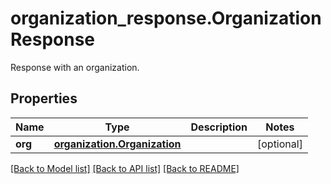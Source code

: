 # organization_response.OrganizationResponse

Response with an organization.
## Properties
Name | Type | Description | Notes
------------ | ------------- | ------------- | -------------
**org** | [**organization.Organization**](Organization.md) |  | [optional] 

[[Back to Model list]](README.md#documentation-for-models) [[Back to API list]](README.md#documentation-for-api-endpoints) [[Back to README]](README.md)


